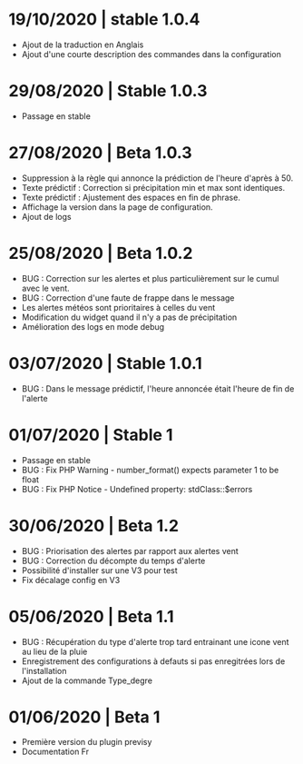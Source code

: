# 19/10/2020 | stable 1.0.4
- Ajout de la traduction en Anglais
- Ajout d'une courte description des commandes dans la configuration

# 29/08/2020 | Stable 1.0.3
- Passage en stable

# 27/08/2020 | Beta 1.0.3

- Suppression à la règle qui annonce la prédiction de l'heure d'après à 50.
- Texte prédictif : Correction si précipitation min et max sont identiques.
- Texte prédictif : Ajustement des espaces en fin de phrase.
- Affichage la version dans la page de configuration.
- Ajout de logs

# 25/08/2020 | Beta 1.0.2

- BUG : Correction sur les alertes et plus particulièrement sur le cumul avec le vent.
- BUG : Correction d'une faute de frappe dans le message
- Les alertes météos sont prioritaires à celles du vent
- Modification du widget quand il n'y a pas de précipitation
- Amélioration des logs en mode debug 

# 03/07/2020 | Stable 1.0.1

- BUG : Dans le message prédictif, l'heure annoncée était l'heure de fin de l'alerte

# 01/07/2020 | Stable 1

- Passage en stable
- BUG : Fix PHP Warning - number_format() expects parameter 1 to be float
- BUG : Fix PHP Notice - Undefined property: stdClass::$errors

# 30/06/2020 | Beta 1.2

- BUG : Priorisation des alertes par rapport aux alertes vent
- BUG : Correction du décompte du temps d'alerte
- Possibilité d'installer sur une V3 pour test
- Fix décalage config en V3

# 05/06/2020 | Beta 1.1

- BUG : Récupération du type d'alerte trop tard entrainant une icone vent au lieu de la pluie
- Enregistrement des configurations à defauts si pas enregitrées lors de l'installation
- Ajout de la commande Type_degre

# 01/06/2020 | Beta 1

- Première version du plugin previsy 
- Documentation Fr